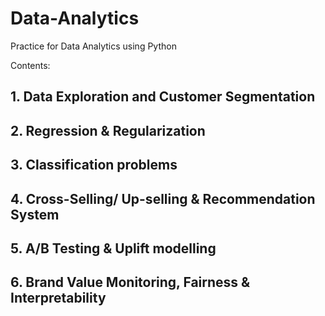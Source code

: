 # Data-Analytics

Practice for Data Analytics using Python

Contents:
## 1. Data Exploration and Customer Segmentation
## 2. Regression & Regularization
## 3. Classification problems
## 4. Cross-Selling/ Up-selling & Recommendation System
## 5. A/B Testing & Uplift modelling
## 6. Brand Value Monitoring, Fairness & Interpretability
